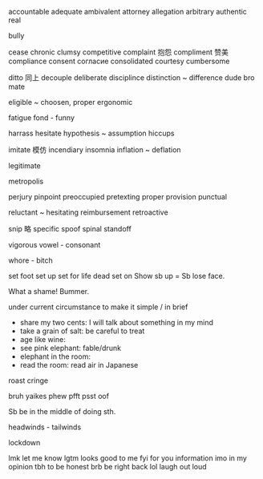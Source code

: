 

accountable
adequate
ambivalent
attorney
allegation
arbitrary
authentic real

bully

cease
chronic
clumsy
competitive
complaint 抱怨  compliment 赞美
compliance
consent согласие
consolidated
courtesy
cumbersome

ditto    同上
decouple
deliberate
disciplince
distinction ~ difference
dude bro mate

eligible ~ choosen, proper
ergonomic

fatigue
fond - funny

harrass
hesitate
hypothesis ~ assumption
hiccups

imitate  模仿
incendiary
insomnia
inflation ~ deflation


legitimate

metropolis

perjury
pinpoint
preoccupied
pretexting
proper
provision
punctual

reluctant ~ hesitating
reimbursement
retroactive

snip  略
specific
spoof
spinal
standoff

vigorous
vowel - consonant

whore - bitch


set foot
set up
set for life
dead set on
Show sb up = Sb lose face.

What a shame!
Bummer.

under current circumstance
to make it simple / in brief

* share my two cents: I will talk about something in my mind
* take a grain of salt: be careful to treat
* age like wine:
* see pink elephant: fable/drunk
* elephant in the room:
* read the room: read air in Japanese

roast
cringe

bruh yaikes
phew
pfft psst
oof


Sb be in the middle of doing sth.

headwinds - tailwinds

lockdown


lmk   let me know
lgtm  looks good to me
fyi   for you information
imo   in my opinion
tbh   to be honest
brb   be right back
lol   laugh out loud
